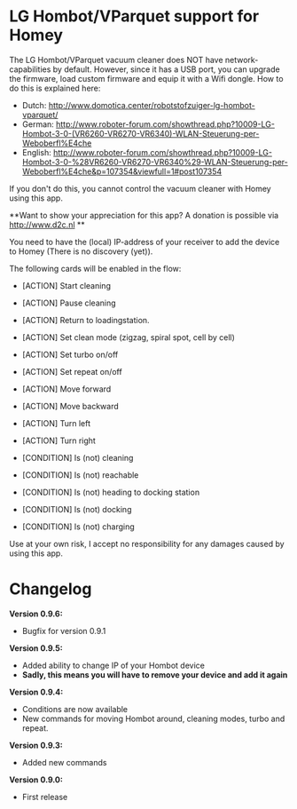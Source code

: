 # LG Hombot/VParquet support for Homey

The LG Hombot/VParquet vacuum cleaner does NOT have network-capabilities by default. However, since it has a USB port, you can upgrade the firmware, load custom firmware and equip it with a Wifi dongle. How to do this is explained here:
- Dutch: http://www.domotica.center/robotstofzuiger-lg-hombot-vparquet/
- German: http://www.roboter-forum.com/showthread.php?10009-LG-Hombot-3-0-(VR6260-VR6270-VR6340)-WLAN-Steuerung-per-Weboberfl%E4che
- English: http://www.roboter-forum.com/showthread.php?10009-LG-Hombot-3-0-%28VR6260-VR6270-VR6340%29-WLAN-Steuerung-per-Weboberfl%E4che&p=107354&viewfull=1#post107354

If you don't do this, you cannot control the vacuum cleaner with Homey using this app.

**Want to show your appreciation for this app? A donation is possible via http://www.d2c.nl **

You need to have the (local) IP-address of your receiver to add the device to Homey (There is no discovery (yet)).

The following cards will be enabled in the flow:
- [ACTION] Start cleaning
- [ACTION] Pause cleaning
- [ACTION] Return to loadingstation.
- [ACTION] Set clean mode (zigzag, spiral spot, cell by cell)
- [ACTION] Set turbo on/off
- [ACTION] Set repeat on/off
- [ACTION] Move forward
- [ACTION] Move backward
- [ACTION] Turn left
- [ACTION] Turn right

- [CONDITION] Is (not) cleaning
- [CONDITION] Is (not) reachable
- [CONDITION] Is (not) heading to docking station
- [CONDITION] Is (not) docking
- [CONDITION] Is (not) charging

Use at your own risk, I accept no responsibility for any damages caused by using this app.

# Changelog
**Version 0.9.6:**
- Bugfix for version 0.9.1

**Version 0.9.5:**
- Added ability to change IP of your Hombot device
- **Sadly, this means you will have to remove your device and add it again**

**Version 0.9.4:**
- Conditions are now available
- New commands for moving Hombot around, cleaning modes, turbo and repeat.


**Version 0.9.3:**
- Added new commands

**Version 0.9.0:**
- First release
